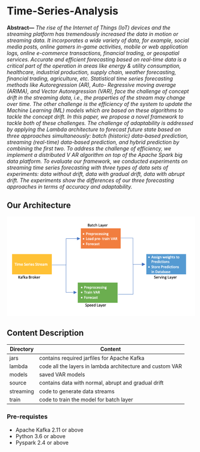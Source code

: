 # Time-Series-Analysis
**Abstract—** *The rise of the Internet of Things (IoT) devices and the streaming platform has tremendously increased the data in motion or streaming data. It incorporates a wide variety of data, for example, social media posts, online gamers in-game activities, mobile or web application logs, online e-commerce transactions, financial trading, or geospatial services. Accurate and efficient forecasting based on real-time data is a critical part of the operation in areas like energy & utility consumption, healthcare, industrial production, supply chain, weather forecasting, financial trading, agriculture, etc. Statistical time series forecasting methods like Autoregression (AR), Auto- Regressive moving average (ARIMA), and Vector Autoregression (VAR), face the challenge of concept drift in the streaming data, i.e., the properties of the stream may change over time. The other challenge is the efficiency of the system to update the Machine Learning (ML) models which are based on these algorithms to tackle the concept drift. In this paper, we propose a novel framework to tackle both of these challenges. The challenge of adaptability is addressed by applying the Lambda architecture to forecast future state based on three approaches simultaneously: batch (historic) data-based prediction, streaming (real-time) data-based prediction, and hybrid prediction by combining the first two. To address the challenge of efficiency, we implement a distributed V AR algorithm on top of the Apache Spark big data platform. To evaluate our framework, we conducted experiments on streaming time series forecasting with three types of data sets of experiments: data without drift, data with gradual drift, data with abrupt drift. The experiments show the differences of our three forecasting approaches in terms of accuracy and adaptability.*
## Our Architecture
![alt text](https://github.com/big-data-lab-umbc/time-series-analysis/blob/master/lambda_architecture.png)
## Content Description
| Directory | Content |
| ----------- | ----------- |
| jars | contains required jarfiles for Apache Kafka  |
| lambda | code all the layers in lambda architecture and custom VAR |
| models | saved VAR models |
| source | contains data with normal, abrupt and gradual drift |
| streaming | code to generate data streams |
| train | code to train the model for batch layer |

### Pre-requistes
-  Apache Kafka 2.11 or above
-  Python 3.6 or above
-  Pyspark 2.4 or above
